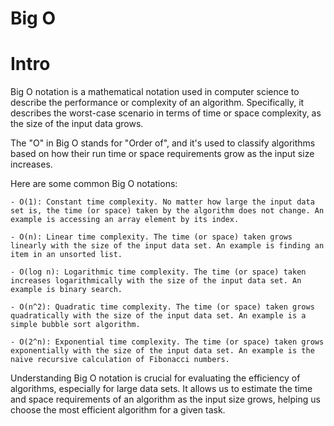 # Big O

# Intro
Big O notation is a mathematical notation used in computer science to describe the performance or complexity of an algorithm. Specifically, it describes the worst-case scenario in terms of time or space complexity, as the size of the input data grows.

The "O" in Big O stands for "Order of", and it's used to classify algorithms based on how their run time or space requirements grow as the input size increases.

Here are some common Big O notations:

    - O(1): Constant time complexity. No matter how large the input data set is, the time (or space) taken by the algorithm does not change. An example is accessing an array element by its index.

    - O(n): Linear time complexity. The time (or space) taken grows linearly with the size of the input data set. An example is finding an item in an unsorted list.

    - O(log n): Logarithmic time complexity. The time (or space) taken increases logarithmically with the size of the input data set. An example is binary search.

    - O(n^2): Quadratic time complexity. The time (or space) taken grows quadratically with the size of the input data set. An example is a simple bubble sort algorithm.

    - O(2^n): Exponential time complexity. The time (or space) taken grows exponentially with the size of the input data set. An example is the naive recursive calculation of Fibonacci numbers.

Understanding Big O notation is crucial for evaluating the efficiency of algorithms, especially for large data sets. It allows us to estimate the time and space requirements of an algorithm as the input size grows, helping us choose the most efficient algorithm for a given task.